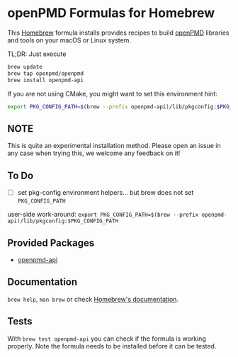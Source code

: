 # openPMD Formulas for Homebrew

This [Homebrew](http://brew.sh) formula installs provides recipes to build [openPMD](https://www.openpmd.org) libraries and tools on your macOS or Linux system.

TL;DR: Just execute
```bash
brew update
brew tap openpmd/openpmd
brew install openpmd-api
```

If you are not using CMake, you might want to set this environment hint:
```bash
export PKG_CONFIG_PATH=$(brew --prefix openpmd-api)/lib/pkgconfig:$PKG_CONFIG_PATH
```


## NOTE

This is quite an experimental installation method.
Please open an issue in any case when trying this, we welcome any feedback on it!


## To Do

- [ ] set pkg-config environment helpers... but brew does not set `PKG_CONFIG_PATH`

user-side work-around: `export PKG_CONFIG_PATH=$(brew --prefix openpmd-api)/lib/pkgconfig:$PKG_CONFIG_PATH`


## Provided Packages

- [openpmd-api](https://github.com/openPMD/openPMD-api)


## Documentation

`brew help`, `man brew` or check [Homebrew's documentation](https://docs.brew.sh).


## Tests

With `brew test openpmd-api` you can check if the formula is working properly. Note the formula needs to be installed before it can be tested.
